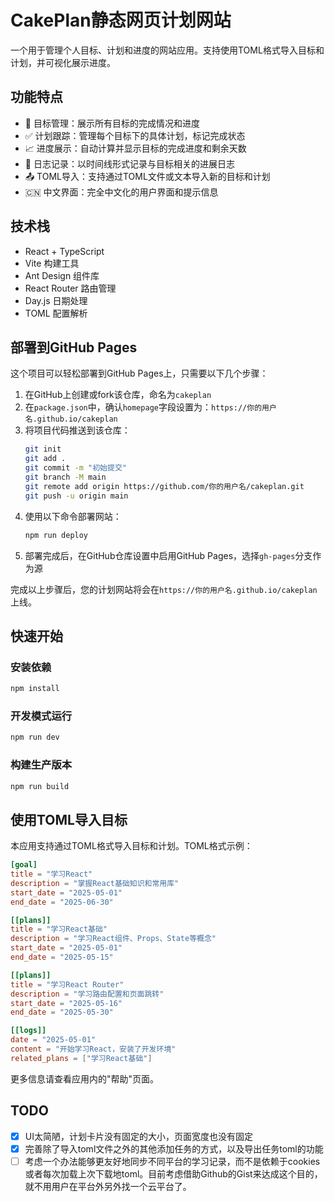 # CakePlan静态网页计划网站

一个用于管理个人目标、计划和进度的网站应用。支持使用TOML格式导入目标和计划，并可视化展示进度。

## 功能特点

- 📝 目标管理：展示所有目标的完成情况和进度
- ✅ 计划跟踪：管理每个目标下的具体计划，标记完成状态
- 📈 进度展示：自动计算并显示目标的完成进度和剩余天数
- 📔 日志记录：以时间线形式记录与目标相关的进展日志
- 📤 TOML导入：支持通过TOML文件或文本导入新的目标和计划
- 🇨🇳 中文界面：完全中文化的用户界面和提示信息

## 技术栈

- React + TypeScript
- Vite 构建工具
- Ant Design 组件库
- React Router 路由管理
- Day.js 日期处理
- TOML 配置解析

## 部署到GitHub Pages

这个项目可以轻松部署到GitHub Pages上，只需要以下几个步骤：

1. 在GitHub上创建或fork该仓库，命名为`cakeplan`
3. 在`package.json`中，确认`homepage`字段设置为：`https://你的用户名.github.io/cakeplan`
2. 将项目代码推送到该仓库：
   ```bash
   git init
   git add .
   git commit -m "初始提交"
   git branch -M main
   git remote add origin https://github.com/你的用户名/cakeplan.git
   git push -u origin main
   ```
4. 使用以下命令部署网站：
   ```bash
   npm run deploy
   ```
5. 部署完成后，在GitHub仓库设置中启用GitHub Pages，选择`gh-pages`分支作为源

完成以上步骤后，您的计划网站将会在`https://你的用户名.github.io/cakeplan`上线。

## 快速开始

### 安装依赖

```bash
npm install
```

### 开发模式运行

```bash
npm run dev
```

### 构建生产版本

```bash
npm run build
```

## 使用TOML导入目标

本应用支持通过TOML格式导入目标和计划。TOML格式示例：

```toml
[goal]
title = "学习React"
description = "掌握React基础知识和常用库"
start_date = "2025-05-01"
end_date = "2025-06-30"

[[plans]]
title = "学习React基础"
description = "学习React组件、Props、State等概念"
start_date = "2025-05-01"
end_date = "2025-05-15"

[[plans]]
title = "学习React Router"
description = "学习路由配置和页面跳转"
start_date = "2025-05-16"
end_date = "2025-05-30"

[[logs]]
date = "2025-05-01"
content = "开始学习React，安装了开发环境"
related_plans = ["学习React基础"]
```

更多信息请查看应用内的"帮助"页面。

## TODO

- [x] UI太简陋，计划卡片没有固定的大小，页面宽度也没有固定
- [x] 完善除了导入toml文件之外的其他添加任务的方式，以及导出任务toml的功能
- [ ] 考虑一个办法能够更友好地同步不同平台的学习记录，而不是依赖于cookies或者每次加载上次下载地toml。目前考虑借助Github的Gist来达成这个目的，就不用用户在平台外另外找一个云平台了。
